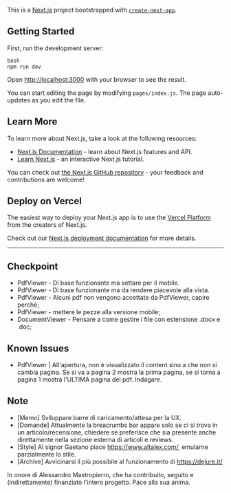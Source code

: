 This is a [Next.js](https://nextjs.org/) project bootstrapped with [`create-next-app`](https://github.com/vercel/next.js/tree/canary/packages/create-next-app).

## Getting Started

First, run the development server:

```
bash
npm run dev
```

Open [http://localhost:3000](http://localhost:3000) with your browser to see the result.

You can start editing the page by modifying `pages/index.js`. The page auto-updates as you edit the file.

## Learn More

To learn more about Next.js, take a look at the following resources:

- [Next.js Documentation](https://nextjs.org/docs) - learn about Next.js features and API.
- [Learn Next.js](https://nextjs.org/learn) - an interactive Next.js tutorial.

You can check out [the Next.js GitHub repository](https://github.com/vercel/next.js/) - your feedback and contributions are welcome!

## Deploy on Vercel

The easiest way to deploy your Next.js app is to use the [Vercel Platform](https://vercel.com/import?utm_medium=default-template&filter=next.js&utm_source=create-next-app&utm_campaign=create-next-app-readme) from the creators of Next.js.

Check out our [Next.js deployment documentation](https://nextjs.org/docs/deployment) for more details.
___________________________________________

## Checkpoint
- PdfViewer - Di base funzionante ma settare per il mobile.
- PdfViewer - Di base funzionante ma da rendere piacevole alla vista. 
- PdfViewer - Alcuni pdf non vengono accettate da PdfViewer, capire perchè;
- PdfViewer - mettere le pezze alla versione mobile;
- DocumentViewer - Pensare a come gestire i file con estensione .docx e .doc;

## Known Issues
- PdfViewer | All'apertura, non è visualizzato il content sino a che non si cambia pagina. Se si va a pagina 2 mostra la prima pagina, se si torna a pagina 1 mostra l'ULTIMA pagina del pdf. Indagare.

## Note
- [Memo] Sviluppare barre di caricamento/attesa per la UX.
- [Domande] Attualmente la breacrumbs bar appare solo se ci si trova in un articolo/recensione, chiedere se preferisce che sia presente anche direttamente nella sezione esterna di articoli e reviews.
- [Style] Al signor Gaetano piace https://www.altalex.com/, emularne parzialmente lo stile.
- [Archive] Avvicinarsi il più possibile al funzionamento di https://dejure.it/

In onore di Alessandro Mastropierro, che ha contribuito, seguito e (indirettamente) finanziato l'intero progetto. Pace alla sua anima.
